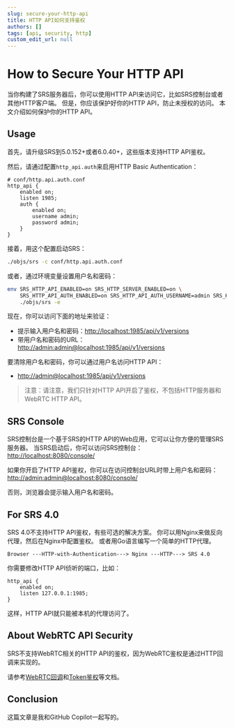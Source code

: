 ```yaml
---
slug: secure-your-http-api
title: HTTP API如何支持鉴权
authors: []
tags: [api, security, http]
custom_edit_url: null
---
```


# How to Secure Your HTTP API

当你构建了SRS服务器后，你可以使用HTTP API来访问它，比如SRS控制台或者其他HTTP客户端。
但是，你应该保护好你的HTTP API，防止未授权的访问。
本文介绍如何保护你的HTTP API。

<!--truncate-->

## Usage

首先，请升级SRS到5.0.152+或者6.0.40+，这些版本支持HTTP API鉴权。

然后，请通过配置`http_api.auth`来启用HTTP Basic Authentication：

```nginx
# conf/http.api.auth.conf
http_api {
    enabled on;
    listen 1985;
    auth {
        enabled on;
        username admin;
        password admin;
    }
}
```

接着，用这个配置启动SRS：

```bash
./objs/srs -c conf/http.api.auth.conf
```

或者，通过环境变量设置用户名和密码：

```bash
env SRS_HTTP_API_ENABLED=on SRS_HTTP_SERVER_ENABLED=on \
    SRS_HTTP_API_AUTH_ENABLED=on SRS_HTTP_API_AUTH_USERNAME=admin SRS_HTTP_API_AUTH_PASSWORD=admin \
    ./objs/srs -e
```

现在，你可以访问下面的地址来验证：

* 提示输入用户名和密码：[http://localhost:1985/api/v1/versions](http://localhost:1985/api/v1/versions)
* 带用户名和密码的URL：[http://admin:admin@localhost:1985/api/v1/versions](http://admin:admin@localhost:1985/api/v1/versions)

要清除用户名和密码，你可以通过用户名访问HTTP API：

* [http://admin@localhost:1985/api/v1/versions](http://admin@localhost:1985/api/v1/versions)

> 注意：请注意，我们只针对HTTP API开启了鉴权，不包括HTTP服务器和WebRTC HTTP API。

## SRS Console

SRS控制台是一个基于SRS的HTTP API的Web应用，它可以让你方便的管理SRS服务器。
当SRS启动后，你可以访问SRS控制台：
[http://localhost:8080/console/](http://localhost:8080/console/)

如果你开启了HTTP API鉴权，你可以在访问控制台URL时带上用户名和密码：
[http://admin:admin@localhost:8080/console/](http://admin:admin@localhost:8080/console/)

否则，浏览器会提示输入用户名和密码。

## For SRS 4.0

SRS 4.0不支持HTTP API鉴权，有些可选的解决方案。
你可以用Nginx来做反向代理，然后在Nginx中配置鉴权。
或者用Go语言编写一个简单的HTTP代理。

```text
Browser ---HTTP-with-Authentication---> Nginx ---HTTP---> SRS 4.0
```

你需要修改HTTP API侦听的端口，比如：

```nginx
http_api {
    enabled on;
    listen 127.0.0.1:1985;
}
```

这样，HTTP API就只能被本机的代理访问了。

## About WebRTC API Security

SRS不支持WebRTC相关的HTTP API的鉴权，因为WebRTC鉴权是通过HTTP回调来实现的。

请参考[WebRTC回调](/docs/v5/doc/http-callback)和[Token鉴权](/docs/v5/doc/drm#token-authentication)等文档。

## Conclusion

这篇文章是我和GitHub Copilot一起写的。
